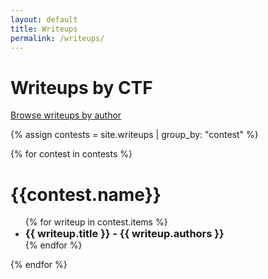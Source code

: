 ```yaml
---
layout: default
title: Writeups
permalink: /writeups/
---
```


<style>
ul h3 {
	display: inline-block;
	margin: unset;
}
</style>

# Writeups by CTF
<a href="../writeups_author/">Browse writeups by author</a>

{% assign contests = site.writeups | group_by: "contest" %}

{% for contest in contests %}

# {{contest.name}}
<ul>
{% for writeup in contest.items %}
<li><a href="{{site.baseurl}}{{writeup.url}}"><h3>{{ writeup.title }} - {{ writeup.authors }}</h3></a></li>
{% endfor %}
</ul>

{% endfor %}
